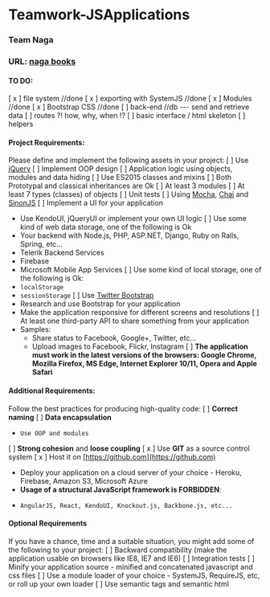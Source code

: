 # Teamwork-JSApplications
### Team Naga

### URL: [naga books](https://naga-389d5.firebaseapp.com/)

#### TO DO:
[ x ] file system //done
[ x ] exporting with SystemJS //done
[ x ] Modules //done
[ x ] Bootstrap CSS //done
[ ] back-end //db --- send and retrieve data
[ ] routes ?! how, why, when !? 
[ ] basic interface / html skeleton
[ ] helpers 

#### Project Requirements:
Please define and implement the following assets in your project:
[ ] Use [jQuery](https://jquery.com/)
[ ] Implement OOP design
  [ ] Application logic using objects, modules and data hiding
    [ ] Use ES2015 classes and mixins
    [ ] Both Prototypal and classical inheritances are Ok
  [ ] At least 3 modules
  [ ] At least 7 types (classes) of objects
[ ] Unit tests
  [ ] Using [Mocha](https://mochajs.org/), [Chai](http://chaijs.com/) and [SinonJS](http://sinonjs.org/)
[ ] Implement a UI for your application
  - Use KendoUI, jQueryUI or implement your own UI logic
[ ] Use some kind of web data storage, one of the following is Ok
  - Your backend with Node.js, PHP, ASP.NET, Django, Ruby on Rails, Spring, etc...
  - Telerik Backend Services
  - Firebase
  - Microsoft Mobile App Services
[ ] Use some kind of local storage, one of the following is Ok:
  - `localStorage`
  - `sessionStorage`
[ ] Use [Twitter Bootstrap](https://getbootstrap.com/)
  - Research and use Bootstrap for your application
  - Make the application responsive for different screens and resolutions
[ ] At least one third-party API to share something from your application
  - Samples:
    - Share status to Facebook, Google+, Twitter, etc...
    - Upload images to Facebook, Flickr, Instagram
[ ]   **The application must work in the latest versions of the browsers: Google Chrome, Mozilla Firefox, MS Edge, Internet Explorer 10/11, Opera and Apple Safari**

####  Additional Requirements:
Follow the best practices for producing high-quality code:
[ ]   **Correct naming**
[ ]   **Data encapsulation**
  -     Use OOP and modules
[ ]   **Strong cohesion** and **loose coupling**
[ x ]   Use **GIT** as a source control system
[ x ]   Host it on [https://github.com](https://github.com)
-   Deploy your application on a cloud server of your choice - Heroku, Firebase, Amazon S3, Microsoft Azure
-   **Usage of a structural JavaScript framework is FORBIDDEN**:
  -     AngularJS, React, KendoUI, Knockout.js, Backbone.js, etc...

####  Optional Requirements
If you have a chance, time and a suitable situation, you might add some of the following to your project:
[ ]   Backward compatibility (make the application usable on browsers like IE8, IE7 and IE6)
[ ]   Integration tests
[ ]   Minify your application source - minified and concatenated javascript and css files
[ ]   Use a module loader of your choice - SystemJS, RequireJS, etc, or roll up your own loader
[ ]   Use semantic tags and semantic html

